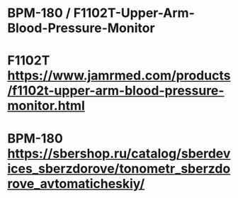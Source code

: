# BPM-180 / F1102T-Upper-Arm-Blood-Pressure-Monitor
# F1102T https://www.jamrmed.com/products/f1102t-upper-arm-blood-pressure-monitor.html
# BPM-180 https://sbershop.ru/catalog/sberdevices_sberzdorove/tonometr_sberzdorove_avtomaticheskiy/
